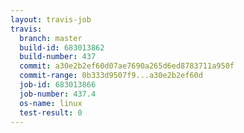 ```yaml
---
layout: travis-job
travis:
  branch: master
  build-id: 683013862
  build-number: 437
  commit: a30e2b2ef60d07ae7690a265d6ed8783711a950f
  commit-range: 0b333d9507f9...a30e2b2ef60d
  job-id: 683013866
  job-number: 437.4
  os-name: linux
  test-result: 0
---
```

